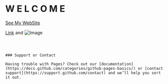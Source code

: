 # W E L C O M E

[See My WebSite](https://github.com/CathyASamuel/Project1_CatherineAS/main/index.html) 





[Link](url) and ![Image](src)
```



### Support or Contact

Having trouble with Pages? Check out our [documentation](https://docs.github.com/categories/github-pages-basics/) or [contact support](https://support.github.com/contact) and we’ll help you sort it out.
